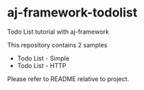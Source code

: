 # aj-framework-todolist
Todo List tutorial with aj-framework

This repository contains 2 samples
- Todo List - Simple
- Todo List - HTTP

Please refer to README relative to project.
